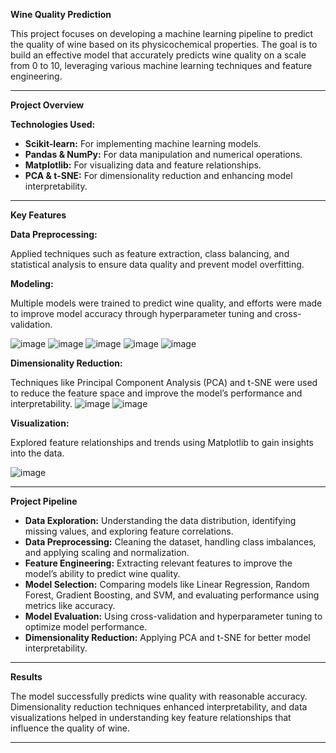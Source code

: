 
**Wine Quality Prediction**

This project focuses on developing a machine learning pipeline to predict the quality of wine based on its physicochemical properties. The goal is to build an effective model that accurately predicts wine quality on a scale from 0 to 10, leveraging various machine learning techniques and feature engineering.

---

**Project Overview**

**Technologies Used:**

- **Scikit-learn:** For implementing machine learning models.
- **Pandas & NumPy:** For data manipulation and numerical operations.
- **Matplotlib:** For visualizing data and feature relationships.
- **PCA & t-SNE:** For dimensionality reduction and enhancing model interpretability.

---

**Key Features**

**Data Preprocessing:**

Applied techniques such as feature extraction, class balancing, and statistical analysis to ensure data quality and prevent model overfitting.

**Modeling:**

Multiple models were trained to predict wine quality, and efforts were made to improve model accuracy through hyperparameter tuning and cross-validation.

![image](https://github.com/user-attachments/assets/f716e5c4-1335-4c9d-bc12-5bb6f9e770b5)
![image](https://github.com/user-attachments/assets/0a56bc0f-347c-45bc-bd00-6fcf254fb5f0)
![image](https://github.com/user-attachments/assets/ba727673-82a4-4836-b8b5-50daee4ea781)
![image](https://github.com/user-attachments/assets/1b70416a-0206-4f25-8f81-6855eb65bd25)
![image](https://github.com/user-attachments/assets/966a52af-9501-4ab5-8b60-743c8baeeac8)


**Dimensionality Reduction:**

Techniques like Principal Component Analysis (PCA) and t-SNE were used to reduce the feature space and improve the model’s performance and interpretability.
![image](https://github.com/user-attachments/assets/9e99c59c-ea1b-41cb-bb7b-1cc40e6ad7e0)
![image](https://github.com/user-attachments/assets/4b310321-969e-492e-bd88-addd0e7ae863)


**Visualization:**

Explored feature relationships and trends using Matplotlib to gain insights into the data.

![image](https://github.com/user-attachments/assets/49f48c44-290e-4b4e-8f95-c64e9a52c0da)


---

**Project Pipeline**

- **Data Exploration:** Understanding the data distribution, identifying missing values, and exploring feature correlations.
- **Data Preprocessing:** Cleaning the dataset, handling class imbalances, and applying scaling and normalization.
- **Feature Engineering:** Extracting relevant features to improve the model’s ability to predict wine quality.
- **Model Selection:** Comparing models like Linear Regression, Random Forest, Gradient Boosting, and SVM, and evaluating performance using metrics like accuracy.
- **Model Evaluation:** Using cross-validation and hyperparameter tuning to optimize model performance.
- **Dimensionality Reduction:** Applying PCA and t-SNE for better model interpretability.

---

**Results**

The model successfully predicts wine quality with reasonable accuracy. Dimensionality reduction techniques enhanced interpretability, and data visualizations helped in understanding key feature relationships that influence the quality of wine.

---

